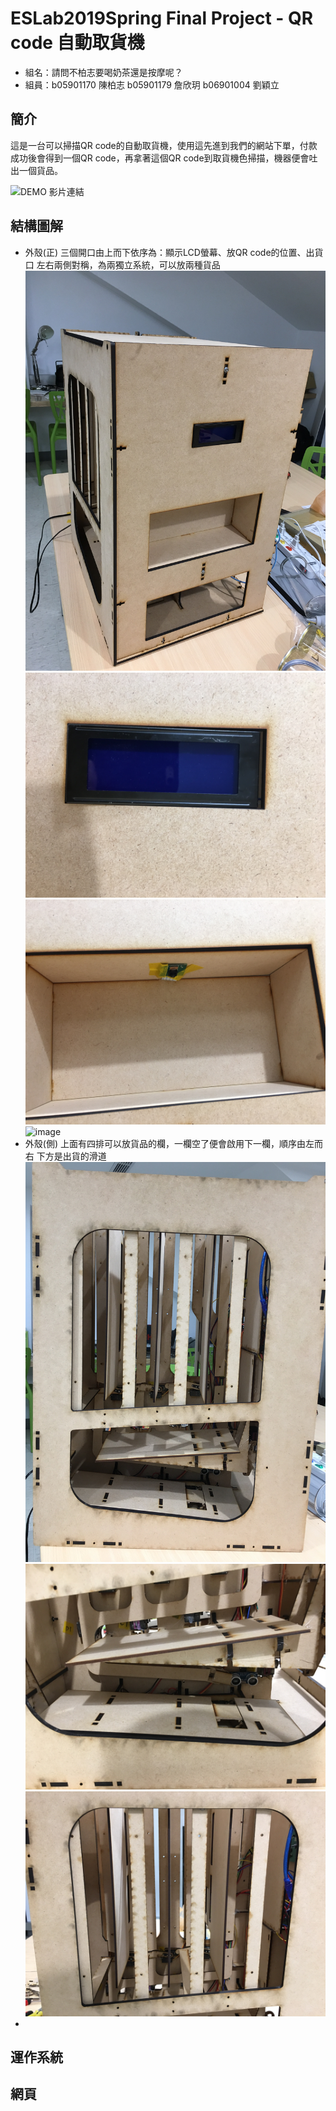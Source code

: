# ESLab2019Spring Final Project - QR code 自動取貨機

- 組名：請問不柏志要喝奶茶還是按摩呢？
- 組員：b05901170 陳柏志  b05901179 詹欣玥   b06901004 劉穎立
## 簡介
這是一台可以掃描QR code的自動取貨機，使用這先進到我們的網站下單，付款成功後會得到一個QR code，再拿著這個QR code到取貨機色掃描，機器便會吐出一個貨品。

![DEMO 影片連結](https://www.youtube.com/watch?v=u9Ktvp-XweY&feature=youtu.be)

## 結構圖解
- 外殼(正)
三個開口由上而下依序為：顯示LCD螢幕、放QR code的位置、出貨口
左右兩側對稱，為兩獨立系統，可以放兩種貨品
![image](picture/IMG_5609.JPG)
![image](picture/IMG_5610.JPG)
![image](picture/IMG_5611.JPG)
![image](picture/IMG_5612.JPG)
- 外殼(側)
上面有四排可以放貨品的欄，一欄空了便會啟用下一欄，順序由左而右
下方是出貨的滑道
![image](picture/IMG_5607.JPG)
![image](picture/IMG_5616.JPG)
![image](picture/IMG_5617.JPG)
- 
## 運作系統


## 網頁


